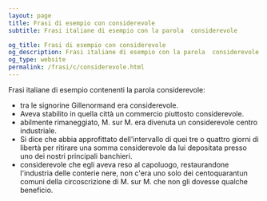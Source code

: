 ```yaml
---
layout: page
title: Frasi di esempio con considerevole 
subtitle: Frasi italiane di esempio con la parola  considerevole

og_title: Frasi di esempio con considerevole 
og_description: Frasi italiane di esempio con la parola  considerevole
og_type: website
permalink: /frasi/c/considerevole.html
---
```


Frasi italiane di esempio contenenti la parola considerevole:


- tra le signorine Gillenormand era considerevole.
- Aveva stabilito in quella città un commercio piuttosto considerevole.
- abilmente rimaneggiato, M. sur M. era divenuta un considerevole centro industriale.
- Si dice che abbia approfittato dell'intervallo di quei tre o quattro giorni di libertà per ritirare una somma considerevole da lui depositata presso uno dei nostri principali banchieri.
- considerevole che egli aveva reso al capoluogo, restaurandone l'industria delle conterie nere, non c'era uno solo dei centoquarantun comuni della circoscrizione di M. sur M. che non gli dovesse qualche beneficio.
